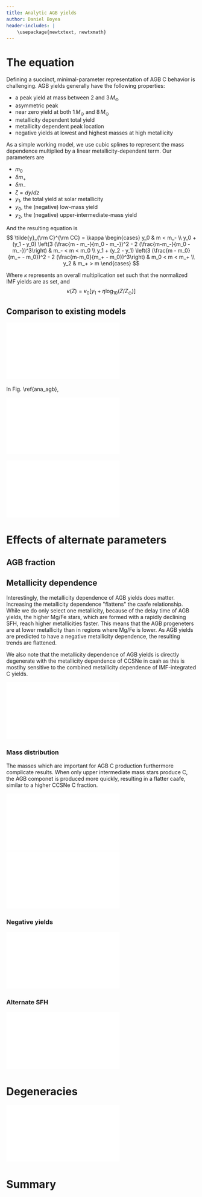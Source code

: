 ```yaml
---
title: Analytic AGB yields
author: Daniel Boyea
header-includes: |
    \usepackage{newtxtext, newtxmath}
---
```




The equation
============

Defining a succinct, minimal-parameter representation of AGB C behavior is challenging. 
AGB yields generally have the following properties: 

- a peak yield at mass between 2 and $3\,M_\odot$
- asymmetric peak
- near zero yield at both $1\,M_\odot$ and $8\,M_\odot$
- metallicity dependent total yield
- metallicity dependent peak location
- negative yields at lowest and highest masses at high metallicity


As a simple working model, we use cubic splines to represent the mass dependence multiplied by a linear metallicity-dependent term. 
Our parameters are 

- $m_0$
- $\delta m_+$
- $\delta m_-$
- $\zeta = dy/dz$
- $y_1$, the total yield at solar metallicity
- $y_0$, the (negative) low-mass yield
- $y_2$, the (negative) upper-intermediate-mass yield

And the resulting equation is
$$
\tilde{y}_{\rm C}^{\rm CC} = 
\kappa 
\begin{cases}
y_0 & m < m_- \\
y_0 + (y_1 - y_0) \left(3 (\frac{m - m_-}{m_0 - m_-})^2 - 
2 (\frac{m-m_-}{m_0 - m_-})^3\right) & m_- < m < m_0 \\
y_1 + (y_2 - y_1) \left(3 (\frac{m - m_0}{m_+ - m_0})^2 - 
2 (\frac{m-m_0}{m_+ - m_0})^3\right) & m_0 < m < m_+ \\
y_2 & m_+ > m
\end{cases}
$$

Where $\kappa$ represents an overall multiplication set such that the normalized IMF yields are as set, and 
$$
\kappa(Z) = \kappa_0 \left[y_1 + \eta \log_{10}(Z/Z_\odot) \right]
$$




Comparison to existing models
----------

![A comparison between the literature AGB yields (light lines) and the analytic model (heavy black line) \label{ana_agb}](figures/analytic_vs_studies_agb.pdf)

In Fig. \ref{ana_agb}, 

![The metallicity dependence of IMF-integrated AGB yields. ](figures/agb_ana_vs_z.pdf)


![agb_z](figures/agb_ana_dtd.pdf)





Effects of alternate parameters
========================

AGB fraction
----------


Metallicity dependence
---------------

Interestingly, the metallicity dependence of AGB yields does matter. Increasing the metallicity dependence "flattens" the caafe relationship. While we do only select one metallicity, because of the delay time of AGB yields, the higher Mg/Fe stars, which are formed with a rapidly declining SFH, reach higher metallicities faster. This means that the AGB progeneters are at lower metallicity than in regions where Mg/Fe is lower. As AGB yields are predicted to have a negative metallicity dependence, the resulting trends are flattened. 

We also note that the metallicity dependence of AGB yields is directly degenerate with the metallicity dependence of CCSNe in caah as this is mostlhy sensitive to the combined metallicity dependence of IMF-integrated C yields. 

![z_dep](figures/agb_z_dependence.pdf)





### Mass distribution

The masses which are important for AGB C production furthermore complicate results. When only upper intermediate mass stars produce C, the AGB componet is produced more quickly, resulting in a flatter caafe, similar to a higher CCSNe C fraction. 

![masses](figures/agb_mass.pdf)
![shift_mass](figures/shift_mass.pdf)

### Negative yields

![negative_yields](figures/negative_yields.pdf)


### Alternate SFH

![alt_sfh](figures/twoexp_strength.pdf)



Degeneracies
===============

![agb_f](figures/ia_agb_degeneracy.pdf)



Summary
================









